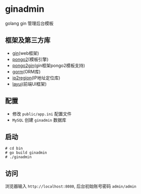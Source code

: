 # ginadmin
golang gin 管理后台模板

## 框架及第三方库
* [gin](https://github.com/gin-gonic/gin)(web框架)
* [pongo2](https://github.com/flosch/pongo2)(模板引擎)
* [pongo2gin](https://gitlab.com/go-box/pongo2gin)(gin框架pongo2模板支持)
* [gorm](https://gorm.io/)(ORM库)
* [ip2region](https://github.com/lionsoul2014/ip2region)(IP地址定位库)
* [layui](https://www.layui.com/)(前端UI框架)

## 配置
* 修改 `public/app.ini` 配置文件
* `MySQL` 创建 `ginadmin` 数据库

## 启动
```shell
# cd bin
# go build ginadmin
# ./ginadmin
```

## 访问
浏览器输入 `http://localhost:8080`, 后台初始账号密码 `admin/admin`
